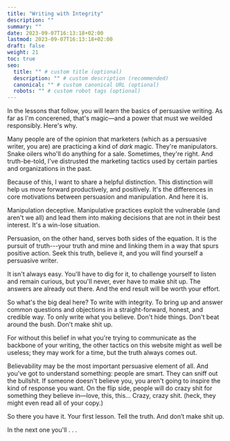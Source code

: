 ```yaml
---
title: "Writing with Integrity"
description: ""
summary: ""
date: 2023-09-07T16:13:18+02:00
lastmod: 2023-09-07T16:13:18+02:00
draft: false
weight: 21
toc: true
seo:
  title: "" # custom title (optional)
  description: "" # custom description (recommended)
  canonical: "" # custom canonical URL (optional)
  robots: "" # custom robot tags (optional)
---
```


In the lessons that follow, you will learn the basics of persuasive writing. As far as I'm concerened, that's magic&mdash;and a power that must we weilded responsibly. Here's why.

Many people are of the opinion that marketers (which as a persuasive writer, you are) are practicing a kind of *dark* magic. They're manipulators. Snake oilers who'll do anything for a sale. Sometimes, they're right. And truth-be-told, I've distrusted the marketing tactics used by certain parties and organizations in the past.

Because of this, I want to share a helpful distinction. This distinction will help us move forward productively, and positively. It's the differences in core motivations between persuasion and manipulation. And here it is.

Manipulation deceptive. Manipulative practices exploit the vulnerable (and aren't we all) and lead them into making decisions that are not in their best interest. It's a win-lose situation.

Persuasion, on the other hand, serves both sides of the equation. It is the pursuit of truth---your truth and mine and linking them in a way that spurs positive action. Seek this truth, believe it, and you will find yourself a persuasive writer.

It isn't always easy. You'll have to dig for it, to challenge yourself to listen and remain curious, but you'll never, ever have to make shit up. The answers are already out there. And the end result will be worth your effort.

So what's the big deal here? To write with integrity. To bring up and answer common questions and objections in a straight-forward, honest, and credible way. To only write what you believe. Don't hide things. Don't beat around the bush. Don't make shit up.




For without this belief in what you're trying to communicate as the backbone of your writing, the other tactics on this website might as well be useless; they may work for a time, but the truth always comes out.

Believability may be the most important persuasive element of all. And you've got to understand something: people are smart. They can sniff out the bullshit. If someone doesn't believe you, you aren't going to inspire the kind of response you want. On the flip side, people will do crazy shit for something they believe in&mdash;love, this, this… Crazy, crazy shit. (heck, they might even read all of your copy.)



So there you have it. Your first lesson. Tell the truth. And don’t make shit up.

In the next one you'll . . .
